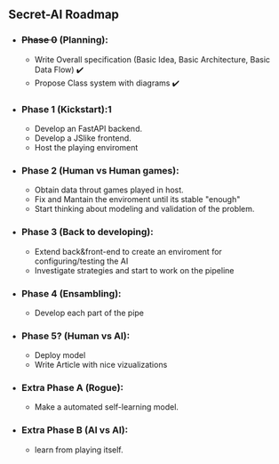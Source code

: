 ## Secret-AI Roadmap

* ### ~~Phase 0~~ (Planning):
  * Write Overall specification (Basic Idea, Basic Architecture, Basic Data Flow) ✔️
  * Propose Class system with diagrams ✔️ 
* ### Phase 1 (Kickstart):1
  * Develop an FastAPI backend.
  * Develop a JSlike frontend.
  * Host the  playing enviroment
* ### Phase 2 (Human vs Human games):
  * Obtain data throut games played in host.
  * Fix and Mantain the enviroment until its stable "enough"
  * Start thinking about modeling and validation of the problem.
* ### Phase 3 (Back to developing):
  * Extend back&front-end to create an enviroment for configuring/testing the AI
  * Investigate strategies and start to work on the pipeline
* ### Phase 4 (Ensambling):
  * Develop each part of the pipe
* ### Phase 5? (Human vs AI):
  * Deploy model
  * Write Article with nice vizualizations
* ### Extra Phase A (Rogue):
  * Make a automated self-learning model.  
* ### Extra Phase B (AI vs AI):
  * learn from playing itself.    
